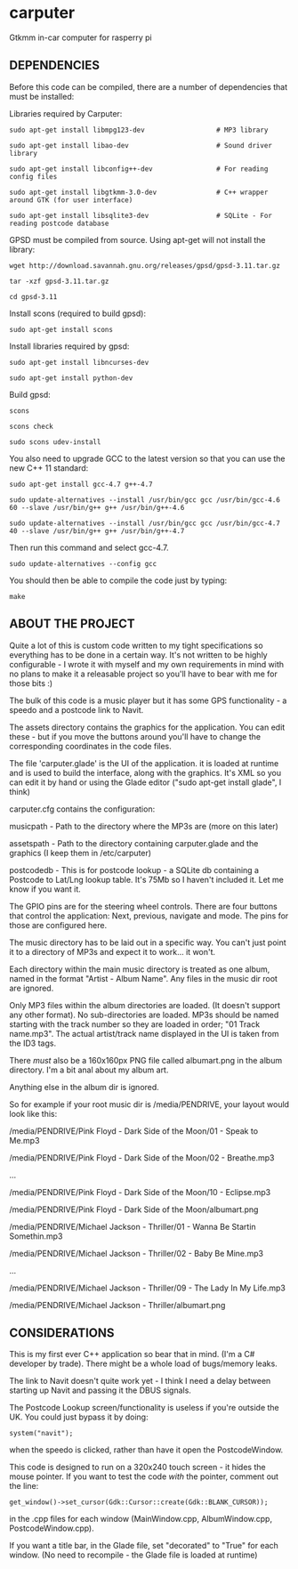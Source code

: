 # carputer
Gtkmm in-car computer for rasperry pi

## DEPENDENCIES

Before this code can be compiled, there are a number of dependencies that must be installed:

Libraries required by Carputer:

	sudo apt-get install libmpg123-dev					# MP3 library
	
	sudo apt-get install libao-dev						# Sound driver library
	
	sudo apt-get install libconfig++-dev				# For reading config files
	
	sudo apt-get install libgtkmm-3.0-dev				# C++ wrapper around GTK (for user interface)
	
	sudo apt-get install libsqlite3-dev					# SQLite - For reading postcode database

GPSD must be compiled from source. Using apt-get will not install the library:

	wget http://download.savannah.gnu.org/releases/gpsd/gpsd-3.11.tar.gz
	
	tar -xzf gpsd-3.11.tar.gz
	
	cd gpsd-3.11

Install scons (required to build gpsd):

	sudo apt-get install scons

Install libraries required by gpsd:

	sudo apt-get install libncurses-dev
	
	sudo apt-get install python-dev

Build gpsd:

	scons
	
	scons check
	
	sudo scons udev-install
	
You also need to upgrade GCC to the latest version so that you can use the new C++ 11 standard:

	sudo apt-get install gcc-4.7 g++-4.7
	
	sudo update-alternatives --install /usr/bin/gcc gcc /usr/bin/gcc-4.6 60 --slave /usr/bin/g++ g++ /usr/bin/g++-4.6
	
	sudo update-alternatives --install /usr/bin/gcc gcc /usr/bin/gcc-4.7 40 --slave /usr/bin/g++ g++ /usr/bin/g++-4.7

Then run this command and select gcc-4.7.

	sudo update-alternatives --config gcc

You should then be able to compile the code just by typing:

	make



## ABOUT THE PROJECT

Quite a lot of this is custom code written to my tight specifications so everything has to be done in a certain way. It's not written to be highly configurable - I wrote it with myself and my own requirements in mind with no plans to make it a releasable project so you'll have to bear with me for those bits :)

The bulk of this code is a music player but it has some GPS functionality - a speedo and a postcode link to Navit.

The assets directory contains the graphics for the application. You can edit these - but if you move the buttons around you'll have to change the corresponding coordinates in the code files.

The file 'carputer.glade' is the UI of the application. it is loaded at runtime and is used to build the interface, along with the graphics. It's XML so you can edit it by hand or using the Glade editor ("sudo apt-get install glade", I think)

carputer.cfg contains the configuration:

musicpath - Path to the directory where the MP3s are (more on this later)

assetspath - Path to the directory containing carputer.glade and the graphics (I keep them in /etc/carputer)

postcodedb - This is for postcode lookup - a SQLite db containing a Postcode to Lat/Lng lookup table. It's 75Mb so I haven't included it. Let me know if you want it.

The GPIO pins are for the steering wheel controls. There are four buttons that control the application: Next, previous, navigate and mode. The pins for those are configured here.

The music directory has to be laid out in a specific way. You can't just point it to a directory of MP3s and expect it to work... it won't.

Each directory within the main music directory is treated as one album, named in the format "Artist - Album Name".
Any files in the music dir root are ignored.

Only MP3 files within the album directories are loaded. (It doesn't support any other format). No sub-directories are loaded. MP3s should be named starting with the track number so they are loaded in order; "01 Track name.mp3". The actual artist/track name displayed in the UI is taken from the ID3 tags.

There *must* also be a 160x160px PNG file called albumart.png in the album directory. I'm a bit anal about my album art.

Anything else in the album dir is ignored.

So for example if your root music dir is /media/PENDRIVE, your layout would look like this:

/media/PENDRIVE/Pink Floyd - Dark Side of the Moon/01 - Speak to Me.mp3

/media/PENDRIVE/Pink Floyd - Dark Side of the Moon/02 - Breathe.mp3

...

/media/PENDRIVE/Pink Floyd - Dark Side of the Moon/10 - Eclipse.mp3

/media/PENDRIVE/Pink Floyd - Dark Side of the Moon/albumart.png

/media/PENDRIVE/Michael Jackson - Thriller/01 - Wanna Be Startin Somethin.mp3

/media/PENDRIVE/Michael Jackson - Thriller/02 - Baby Be Mine.mp3

...

/media/PENDRIVE/Michael Jackson - Thriller/09 - The Lady In My Life.mp3

/media/PENDRIVE/Michael Jackson - Thriller/albumart.png


## CONSIDERATIONS

This is my first ever C++ application so bear that in mind. (I'm a C# developer by trade). There might be a whole load of bugs/memory leaks.

The link to Navit doesn't quite work yet - I think I need a delay between starting up Navit and passing it the DBUS signals.

The Postcode Lookup screen/functionality is useless if you're outside the UK. You could just bypass it by doing:

	system("navit");

when the speedo is clicked, rather than have it open the PostcodeWindow.

This code is designed to run on a 320x240 touch screen - it hides the mouse pointer. If you want to test the code *with* the pointer, comment out the line:

	get_window()->set_cursor(Gdk::Cursor::create(Gdk::BLANK_CURSOR));

in the .cpp files for each window (MainWindow.cpp, AlbumWindow.cpp, PostcodeWindow.cpp).

If you want a title bar, in the Glade file, set "decorated" to "True" for each window. (No need to recompile - the Glade file is loaded at runtime)
